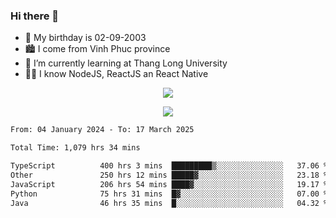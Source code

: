 ### Hi there 👋
- 🎂 My birthday is 02-09-2003
- 🏙️ I come from Vinh Phuc province
- 🌱 I’m currently learning at Thang Long University
- 🧑‍💻 I know NodeJS, ReactJS an React Native
<p align="center"><img src="https://github-readme-stats.vercel.app/api?username=tmquang0209&show_icons=true&theme=gradient"></p>
<p align="center"><img src="https://github-readme-stats.vercel.app/api/top-langs/?username=tmquang0209&hide=scss,css&langs_count=10"></p>
<!--START_SECTION:waka-->

```txt
From: 04 January 2024 - To: 17 March 2025

Total Time: 1,079 hrs 34 mins

TypeScript          400 hrs 3 mins  █████████▒░░░░░░░░░░░░░░░   37.06 %
Other               250 hrs 12 mins █████▓░░░░░░░░░░░░░░░░░░░   23.18 %
JavaScript          206 hrs 54 mins ████▓░░░░░░░░░░░░░░░░░░░░   19.17 %
Python              75 hrs 31 mins  █▓░░░░░░░░░░░░░░░░░░░░░░░   07.00 %
Java                46 hrs 35 mins  █░░░░░░░░░░░░░░░░░░░░░░░░   04.32 %
```

<!--END_SECTION:waka-->
